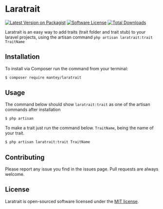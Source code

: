 # Laratrait

[![Latest Version on Packagist][ico-version]][link-packagist]
[![Software License][ico-license]](LICENSE)
[![Total Downloads][ico-downloads]][link-downloads]

Laratrait is an easy way to add traits (trait folder and trait stub) to your laravel projects, using the artisan command ``` php artisan laratrait:trait TraitName ```

## Installation

To install via Composer run the command from your terminal:

``` bash
$ composer require mantey/laratrait
```

## Usage

The command below should show ```laratrait:trait``` as one of the artisan commands after installation

``` bash
$ php artisan
```

To make a trait just run the command below. `TraitName`, being the name of your trait.

``` bash
$ php artisan laratrait:trait TraitName
```

## Contributing

Please report any issue you find in the issues page. Pull requests are always welcome.

## License

Laratrait is open-sourced software licensed under the [MIT license](http://opensource.org/licenses/MIT).

[ico-version]: https://img.shields.io/packagist/v/mantey/laratrait.svg?style=flat-square
[ico-license]: https://img.shields.io/badge/license-MIT-brightgreen.svg?style=flat-square
[ico-downloads]: https://img.shields.io/packagist/dt/mantey/laratrait.svg?style=flat-square

[link-packagist]: https://packagist.org/packages/mantey/laratrait
[link-downloads]: https://packagist.org/packages/mantey/laratrait
[link-author]: https://github.com/mantey-github
